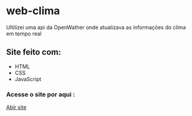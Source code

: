 # web-clima
<p>Ultilizei uma api da OpenWather onde atualizava as informações do clima em tempo real</p>
 
<h2>Site feito com:</h2>
<ul>
 <li>HTML</li>
 <li>CSS</li>
 <li>JavaScript</li>
</ul>

<h3>Acesse o site por aqui :</h3>
 <p><a href="https://phenomenal-medovik-39fdf5.netlify.app/">Abir site</a>
